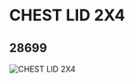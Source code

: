 # CHEST LID 2X4
## 28699
![CHEST LID 2X4](https://lc-www-live-s.legocdn.com/media/bricks/5/2/6167286.jpg)